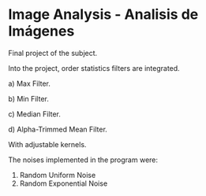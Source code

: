 # Image Analysis - Analisis de Imágenes

Final project of the subject.

Into the project, order statistics filters are integrated.

a)	Max Filter.

b)	Min Filter.

c)	Median Filter.

d)	Alpha-Trimmed Mean Filter.

With adjustable kernels.

The noises implemented in the program were:

1.	Random Uniform Noise
2.	Random Exponential Noise



